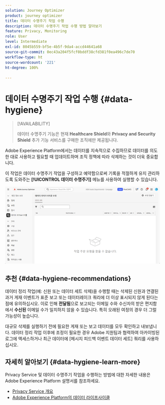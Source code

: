 ```yaml
---
solution: Journey Optimizer
product: journey optimizer
title: 데이터 수명주기 작업 수행
description: 데이터 수명주기 작업 수행 방법 알아보기
feature: Privacy, Monitoring
role: User
level: Intermediate
exl-id: 8045b559-bf5e-4b5f-9da4-accd44641a68
source-git-commit: 0ec43a204f5fcf0bddf38cfd381f0ea496c7de70
workflow-type: ht
source-wordcount: '221'
ht-degree: 100%

---
```


# 데이터 수명주기 작업 수행 {#data-hygiene}

>[!AVAILABILITY]
>
>데이터 수명주기 기능은 현재 **Healthcare Shield**&#x200B;와 **Privacy and Security Shield** 추가 기능 서비스를 구매한 조직에만 제공됩니다.

Adobe Experience Platform에서는 데이터를 지속적으로 수집하므로 데이터를 의도한 대로 사용하고 필요할 때 업데이트하며 조직 정책에 따라 삭제하는 것이 더욱 중요합니다.

이 작업은 데이터 수명주기 작업을 구성하고 예약함으로써 기록을 적절하게 유지 관리하도록 도와주는 **[!UICONTROL 데이터 수명주기]** 메뉴를 사용하여 실행할 수 있습니다.

![](assets/data-hygiene.png)


## 추천 {#data-hygiene-recommendations}

데이터 정리 작업(예: 신원 또는 데이터 세트 삭제)을 수행할 때는 삭제된 신원과 연결된 과거 게재 이벤트가 표준 보고 또는 데이터레이크 쿼리에 더 이상 표시되지 않게 된다는 점에 유의하십시오. 이로 인해 **전달됨**&#x200B;으로 보고되는 이메일 수와 수신자의 받은 편지함에서 **수신된** 이메일 수가 일치하지 않을 수 있습니다. 특히 오래된 여정의 경우 더 그럴 가능성이 높습니다.

대규모 삭제를 실행하기 전에 필요한 게재 또는 보고 데이터를 모두 확인하고 내보냅니다. 데이터 정리 작업 이후에 조정이 필요한 경우 Adobe 지원팀과 협력하여 아카이빙된 로그에 액세스하거나 최근 데이터에 [메시지 피드백 이벤트 데이터 세트] 쿼리를 사용하십시오.

## 자세히 알아보기 {#data-hygiene-learn-more}

Privacy Service 및 데이터 수명주기 작업을 수행하는 방법에 대한 자세한 내용은 Adobe Experience Platform 설명서를 참조하세요.

* [Privacy Service 개요](https://experienceleague.adobe.com/docs/experience-platform/privacy/home.html?lang=ko)
* [Adobe Experience Platform의 데이터 라이프사이클](https://experienceleague.adobe.com/docs/experience-platform/hygiene/home.html?lang=ko)
